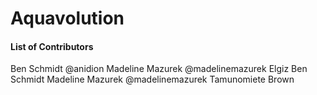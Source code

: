 # Aquavolution
#### List of Contributors
Ben Schmidt @anidion
Madeline Mazurek @madelinemazurek
Elgiz
Ben Schmidt
Madeline Mazurek @madelinemazurek
Tamunomiete Brown
